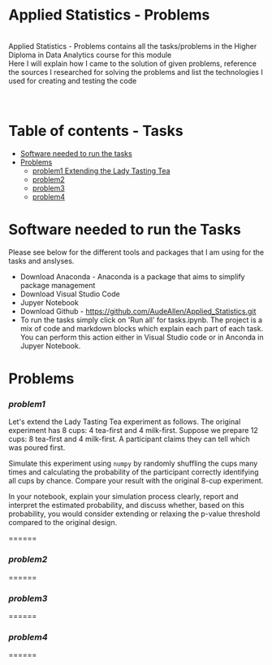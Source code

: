 # Applied Statistics - Problems <br /> 
<br /> 
Applied Statistics - Problems contains all the tasks/problems in the Higher Diploma in Data Analytics course for this module <br /> 
Here I will explain how I came to the solution of given problems, reference the sources I researched for solving the problems and list the technologies I used for creating and testing the code <br />
<br />
<br />

# Table of contents - Tasks
* [Software needed to run the tasks](#software-needed-to-run-the-tasks)	
* [Problems](#problems)   
    * [problem1 Extending the Lady Tasting Tea](#problem1-extending-the-lady-tasting-tea)
    * [problem2](#problem2)
    * [problem3](#problem3)
    * [problem4](#problem4)
    
   


Software needed to run the Tasks
======

Please see below for the  different tools and packages that I am using for the tasks and anslyses.

- Download Anaconda - Anaconda is a package that aims to simplify package management 
- Download Visual Studio Code
- Jupyer Notebook
- Download Github - https://github.com/AudeAllen/Applied_Statistics.git
- To run the tasks simply click on 'Run all' for tasks.ipynb. The project is a mix of code and markdown blocks which explain each part of each task. You can perform this action either in Visual Studio code or in Anconda in Jupyer Notebook.

Problems
======
### ***problem1***

Let's extend the Lady Tasting Tea experiment as follows.
The original experiment has 8 cups: 4 tea-first and 4 milk-first.
Suppose we prepare 12 cups: 8 tea-first and 4 milk-first.
A participant claims they can tell which was poured first.  

Simulate this experiment using `numpy` by randomly shuffling the cups many times and calculating the probability of the participant correctly identifying all cups by chance.
Compare your result with the original 8-cup experiment.  

In your notebook, explain your simulation process clearly, report and interpret the estimated probability, and discuss whether, based on this probability, you would consider extending or relaxing the p-value threshold compared to the original design.  


======
### ***problem2***




======
### ***problem3***



======
### ***problem4***


======


